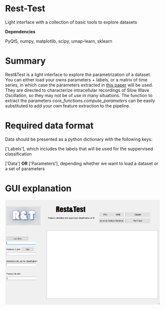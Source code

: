 # Rest-Test
Light interface with a collection of basic tools to explore datasets

**Dependencies**

PyQt5,
numpy,
matplotlib,
scipy,
umap-learn,
sklearn

# Summary 

Rest&Test is a light interface to explore the parametrization of a dataset. You can either load your owns parameters + labels, or a matrix of time series, in which case the parameters extracted in [this paper](https://elifesciences.org/articles/60580) will be used. They are directed to characterize intracellular recordings of Slow Wave Oscillation, so they may not be of use in many situations. The function to extract the parameters *core_functions.compute_parameters* can be easily substituted to add your own feature extraction to the pipeline.

# Required data format

Data should be presented as a python dictionary with the following keys:

['Labels'], which includes the labels that will be used for the suppervised classification

['Data'] **OR** ['Parameters'], depending whether we want to load a dataset or a set of parameters

# GUI explanation

![Interface](https://github.com/Alegre-Cortes/Rest-Test/blob/main/Interface.PNG)

